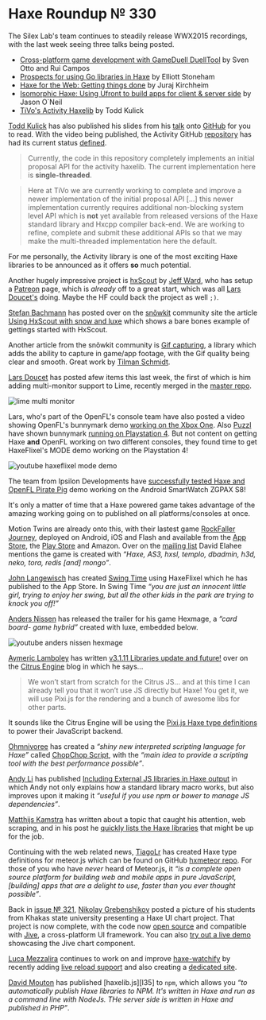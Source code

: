[_template]: ../templates/roundup.html
[date]: / "2015-07-24 09:04:00"
[modified]: / "2015-07-24 09:04:00"
[published]: / "2015-07-24 09:04:00"
[“”]: a ""
# Haxe Roundup № 330

The Silex Lab's team continues to steadily release WWX2015 recordings, with the
last week seeing three talks being posted.

- [Cross-platform game development with GameDuell DuellTool][l1] by Sven Otto and Rui Campos
- [Prospects for using Go libraries in Haxe][l2] by Elliott Stoneham
- [Haxe for the Web: Getting things done][l3] by Juraj Kirchheim
- [Isomorphic Haxe: Using Ufront to build apps for client & server side][l4] by Jason O`Neil
- [TiVo's Activity Haxelib][l5] by Todd Kulick

[Todd Kulick][tw1] has also published his slides from his [talk][l5] onto [GitHub][l6]
for you to read. With the video being published, the Activity GitHub [repository][l7]
has had its current status [defined][l8].

> Currently, the code in this repository completely implements an initial 
proposal API for the activity haxelib. The current implementation here is 
**single-threaded**.

> Here at TiVo we are currently working to complete and improve a newer 
implementation of the initial proposal API [...] this 
newer implementation currently requires additional non-blocking system level 
API which is **not** yet available from released versions 
of the Haxe standard library and Hxcpp compiler back-end. We are working to 
refine, complete and submit these additional APIs so that we may make the 
multi-threaded implementation here the default.

For me personally, the Activity library is one of the most exciting Haxe libraries
to be announced as it offers **so** much potential.

Another hugely impressive project is [hxScout][l9] by [Jeff Ward][tw2], who has setup
a [Patreon][l10] page, which is _already_ off to a great start, which was all
[Lars Doucet's][tw3] doing. Maybe the HF could back the project as well `;)`.

[Stefan Bachmann][tw4] has posted over on the [snõwkit][l11] community site the
article [Using HxScout with snow and luxe][l12] which shows a bare bones example of
gettings started with HxScout.

Another article from the snõwkit community is [Gif capturing][l13], a library which
adds the ability to capture in game/app footage, with the Gif quality being clear
and smooth. Great work by [Tilman Schmidt][tw5].

[Lars Doucet][tw3] has posted afew items this last week, the first of which is
him adding multi-monitor support to Lime, recently merged in the [master repo][l14].

![lime multi monitor](/img/330/multi-monitor.png "Lars Doucet's (@larsiusprime) multi-monitor Lime API")

Lars, who's part of the OpenFL's console team have also posted a video
showing OpenFL's bunnymark demo [working on the Xbox One][l15]. Also [Puzzl][tw6] 
have shown bunnymark [running on Playstation 4][l15]. But not content on getting 
Haxe **and** OpenFL working on two different consoles, they found time to get
HaxeFlixel's MODE demo working on the Playstation 4!

![youtube haxeflixel mode demo](rnJ3qkwzcqw)

The team from Ipsilon Developments have [successfully tested Haxe and OpenFL
Pirate Pig][l16] demo working on the Android SmartWatch ZGPAX S8!

It's only a matter of time that a Haxe powered game takes advantage of the amazing
working going on to published on all platforms/consoles at once. 

Motion Twins are already onto this, with their lastest game 
[RockFaller Journey][l17], deployed on Android, iOS and Flash and available from 
the [App Store][l18], the [Play Store][l19] and Amazon. Over on the [mailing list][l20]
David Elahee mentions the game is created with _“Haxe, AS3, hxsl, templo, 
dbadmin, h3d, neko, tora, redis [and] mongo”_.

[John Langewisch][tw8] has created [Swing Time][l21] using HaxeFlixel which he has
published to the App Store. In Swing Time _“you are just an innocent little girl, 
trying to enjoy her swing, but all the other kids in the park are trying to knock
you off!”_

[Anders Nissen][tw9] has released the trailer for his game Hexmage, a _“card board-
game hybrid”_ created with luxe, embedded below.

![youtube anders nissen hexmage](DcUyCC9s8Cc)

[Aymeric Lamboley][tw10] has written [v3.1.11 Libraries update and future!][l22]
over on the [Citrus Engine][tw11] blog in which he says...

> We won’t start from scratch for the Citrus JS… and at this time I can already 
tell you that it won’t use JS directly but Haxe! You get it, we will use Pixi.js 
for the rendering and a bunch of awesome libs for other parts.

It sounds like the Citrus Engine will be using the [Pixi.js Haxe type definitions][l23]
to power their JavaScript backend.

[Ohmnivoree][tw12] has created a _“shiny new interpreted scripting language for Haxe”_
called [ChopChop Script][l24], with the _“main idea to provide a scripting tool with
the best performance possible”_.

[Andy Li][tw13] has published [Including External JS libraries in Haxe output][l25]
in which Andy not only explains how a standard library macro works, but also improves
upon it making it _“useful if you use npm or bower to manage JS dependencies”_.

[Matthijs Kamstra][tw14] has written about a topic that caught his attention,
web scraping, and in his post he [quickly lists the Haxe libraries][l26] that might
be up for the job.

Continuing with the web related news, [TiagoLr][tw15] has created Haxe type definitions
for meteor.js which can be found on GitHub [hxmeteor repo][l27]. For those of you
who have _never_ heard of Meteor.js, it _“is a complete open source platform
for building web and mobile apps in pure JavaScript, [building] apps that are a 
delight to use, faster than you ever thought possible”_.

Back in [issue № 321][l28], [Nikolay Grebenshikov][tw16] posted a picture of
his students from Khakas state university presenting a Haxe UI chart project. 
That project is now complete, with the code now [open source][l30] and compatible with
[Jive][l29], a cross-platform UI framework. You can also [try out a live demo][l31]
showcasing the Jive chart component.

[Luca Mezzalira][tw17] continues to work on and improve [haxe-watchify][l32] by
recently adding [live reload support][l33] and also creating a [dedicated site][l34].

[David Mouton][tw18] has published [haxelib.js][l35] to `npm`, which
allows you _“to automatically publish Haxe libraries to NPM. It's written in 
Haxe and run as a command line with NodeJs. THe server side is written in 
Haxe and published in PHP”_.

[tw18]: https://twitter.com/damoebius "@damoebius"
[tw17]: https://twitter.com/lucamezzalira "@lucamezzalira"
[tw16]: https://twitter.com/grebenshikov_n "@grebenshikov_n"
[tw15]: https://twitter.com/prog4mr "@prog4mr"
[tw14]: https://twitter.com/MatthijsKamstra "@MatthijsKamstra"
[tw13]: https://twitter.com/andy_li "@andy_li"
[tw12]: https://twitter.com/4_AM_Games "@4_AM_Games"
[tw11]: https://twitter.com/citrusengine "@citrusengine"
[tw10]: https://twitter.com/aymericlamboley "@aymericlamboley"
[tw9]: https://twitter.com/andershnissen "@andershnissen"
[tw8]: https://twitter.com/jahndis "@jahndis"
[tw7]: https://twitter.com/ipsilondev "@ipsilondev"
[tw6]: https://twitter.com/PuzzlTweet "@PuzzlTweet"
[tw5]: https://twitter.com/KeyMaster_ "@KeyMaster_"
[tw4]: https://twitter.com/stbachmann "@stbachmann"
[tw3]: https://twitter.com/larsiusprime "@larsiusprime"
[tw2]: https://twitter.com/Jeff__Ward "@Jeff__Ward"
[tw1]: https://twitter.com/kulick "@kulick"

[l34]: http://lucamezzalira.github.io/haxe-watchify/ "Haxe Watchify Homepage"
[l33]: https://github.com/lucamezzalira/haxe-watchify#live-reload "Haxe-Watchify Live Reload support on GitHub"
[l32]: https://github.com/lucamezzalira/haxe-watchify "Haxe-Watchify on GitHub"
[l31]: http://ngrebenshikov.github.io/jive-chart/ "Jive Chart Demo on GitHub"
[l30]: https://github.com/ngrebenshikov/jive-chart "Jive-Chart on GitHub"
[l29]: https://github.com/ngrebenshikov/jive "Jive on GitHub"
[l28]: http://haxe.io/roundups/321/ "Haxe Roundup № 321"
[l27]: https://github.com/ProG4mr/hxmeteor "HxMeteor on GitHub"
[l26]: http://www.matthijskamstra.nl/blog/2015/07/24/scraping-with-haxe/ "Scraping the web with Haxe"
[l25]: http://blog.onthewings.net/2015/07/22/including-external-js-lib-in-haxe-output/ "Including External JS Lib in Haxe Output"
[l24]: https://github.com/Ohmnivore/ChopChopScript "ChopChopScript on GitHub"
[l23]: https://github.com/pixijs/pixi-haxe "Pixi.js Haxe type definitions on GitHub"
[l22]: http://citrusengine.com/v3-1-11-libraries-update-and-future/ "v3.1.11 Libraries Update and Future!"
[l21]: https://itunes.apple.com/us/app/swing-time/id1015148201 "Swing Time on the App Store"
[l20]: https://groups.google.com/d/msg/haxelang/OmS3vvlLJ8c/vrMLX4he8OMJ "RockFaller Journey Annoucement | Haxe mailing list"
[l19]: https://play.google.com/store/apps/details?id=com.motiontwin.rockfaller&referrer=utm_source%3Dtwinoid%26utm_campaign%3Dpassive%26utm_medium%3DgameShortcuts%26utm_content%3Dfooter%2520google%2520play%2520button "RockFaller Journey on the Play Store"
[l18]: https://itunes.apple.com/en/app/id1004340128?mt=8 "RockFaller Journey on the App Store"
[l17]: http://rockfaller.com/en/home "RockFaller Journey"
[l16]: https://twitter.com/ipsilondev/status/626786204092993537 "Haxe and OpenFL on Android SmartWatch ZGPAX S8"
[l15]: https://www.youtube.com/watch?v=frFLEluqhA0 "Haxe and OpenFL Bunnymark on Playstation 4"
[l14]: https://www.youtube.com/watch?v=IPE7c3j7kTw "Haxe and OpenFL Bunnymark on XBox One"
[l14]: https://github.com/openfl/lime/pull/528 "Multi-monitor support in Lime"
[l13]: http://snowkit.org/2015/07/22/teaser-snow-luxe-gif-capture/ "Gif Capturing in Snow and Luxe"
[l12]: http://snowkit.org/2015/07/31/using-hxscout-with-snowluxe/ "Using HxScout with Snow and Luxe"
[l11]: http://snowkit.org/ "The Snõwkit Collective"
[l10]: https://www.patreon.com/hxscout?ty=h "HxScout on Patreon"
[l9]: http://hxscout.com/haxe.html "HxScout - Native profiling"
[l8]: https://github.com/TiVo/activity/blob/master/STATUS.md "Activity's current status"
[l7]: https://github.com/TiVo/activity "Activity on GitHub"
[l6]: https://github.com/TiVo/wwx2015 "Todd Kulick's WWX2015 Slides on Activity"
[l5]: http://www.silexlabs.org/tivo-activity-haxelib/ "TiVo Activity Haxelib"
[l4]: http://www.silexlabs.org/isomorphic-haxe-using-ufront-to-build-apps-that-work-client-side-or-server-side/ "Isomorphic Haxe: Using Ufront to build apps that work client side or server side"
[l3]: http://www.silexlabs.org/haxe-for-the-web-getting-things-done/ "Haxe for the Web: Getting things done"
[l2]: http://www.silexlabs.org/prospects-for-using-go-libraries-in-haxe/ "Prospects for using Go libraries in Haxe"
[l1]: http://www.silexlabs.org/cross-platform-game-development-with-the-gameduell-duelltool/ "Cross-platform game development with GameDuell DuellTool"